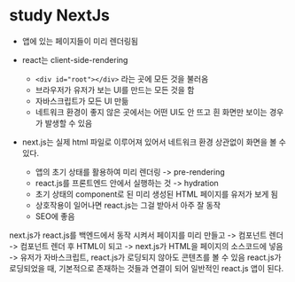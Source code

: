 # study NextJs

- 앱에 있는 페이지들이 미리 렌더링됨

- react는 client-side-rendering
    - `<div id="root"></div>` 라는 곳에 모든 것을 불러옴
    - 브라우저가 유저가 보는 UI를 만드는 모든 것을 함
    - 자바스크립트가 모든 UI 만듦
    - 네트워크 환경이 좋지 않은 곳에서는 어떤 UI도 안 뜨고 흰 화면만 보이는 경우가 발생할 수 있음
- next.js는 실제 html 파일로 이루어져 있어서 네트워크 환경 상관없이 화면을 볼 수 있다.
    - 앱의 초기 상태를 활용하여 미리 렌더링 -> pre-rendering
    - react.js를 프론트엔드 안에서 실행하는 것 -> hydration
    - 초기 상태의 component로 된 미리 생성된 HTML 페이지를 유저가 보게 됨
    - 상호작용이 일어나면 react.js는 그걸 받아서 아주 잘 동작
    - SEO에 좋음
    
next.js가 react.js를 백엔드에서 동작 시켜서 페이지를 미리 만들고 -> 컴포넌트 렌더 -> 컴포넌트 렌더 후 HTML이 되고 -> next.js가 HTML을 페이지의 소스코드에 넣음 -> 유저가 자바스크립트, react.js가 로딩되지 않아도 콘텐츠를 볼 수 있음
react.js가 로딩되었을 때, 기본적으로 존재하는 것들과 연결이 되어 일반적인 react.js 앱이 된다.
